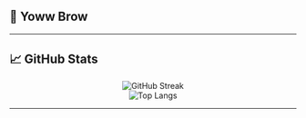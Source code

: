 ## 👋 Yoww Brow
---
## 📈 GitHub Stats

<div align="center">
  
![GitHub Streak](https://nirzak-streak-stats.vercel.app/?user=Firmansyah441&theme=dark&hide_border=false)<br/>
![Top Langs](https://github-readme-stats.vercel.app/api/top-langs/?username=Firmansyah441&theme=dark&hide_border=false&include_all_commits=true&count_private=true&layout=compact)

</div>

---

